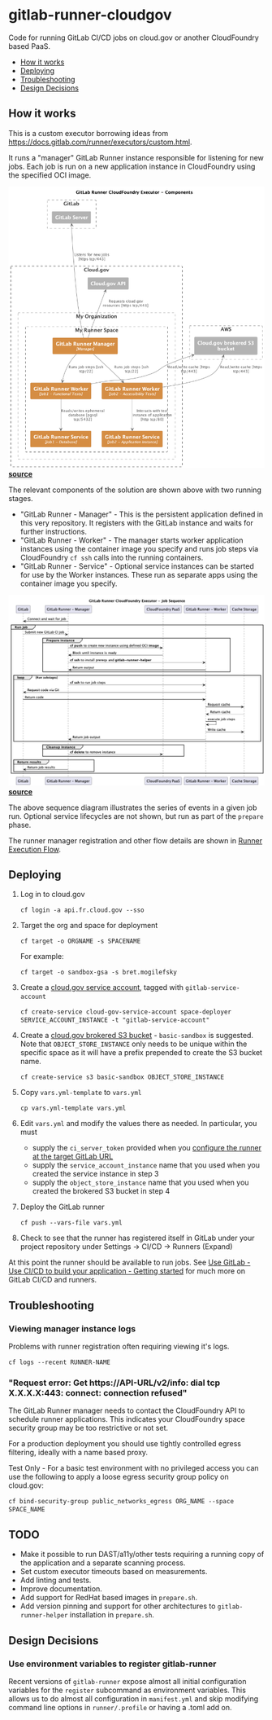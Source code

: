 # gitlab-runner-cloudgov
Code for running GitLab CI/CD jobs on cloud.gov or another CloudFoundry based
PaaS.

* [How it works](#how-it-works)
* [Deploying](#deploying)
* [Troubleshooting](#troubleshooting)
* [Design Decisions](#design-decisions)

## How it works

This is a custom executor borrowing ideas from https://docs.gitlab.com/runner/executors/custom.html.

It runs a "manager" GitLab Runner instance responsible for listening for new
jobs. Each job is run on a new application instance in CloudFoundry using the
specified OCI image.

![Fig 1 - Components](doc/gitlab-runner-cf-driver-components.png)
__[source](doc/gitlab-runner-cf-driver-components.pu)__

The relevant components of the solution are shown above with two running stages.
* "GitLab Runner - Manager" - This is the persistent application defined in this
  very repository. It registers with the GitLab instance and waits for further
  instructions.
* "GitLab Runner - Worker" - The manager starts worker application instances
  using the container image you specify and runs job steps via CloudFoundry
  `cf ssh` calls into the running containers.
* "GitLab Runner - Service" - Optional service instances can be started for use
  by the Worker instances. These run as separate apps using the container
  image you specify.

![Fig 2 - Job sequence overview](doc/gitlab-runner-cf-driver-sequence.png)
__[source](doc/gitlab-runner-cf-sequence-overview.pu)__

The above sequence diagram illustrates the series of events in a given job run.
Optional service lifecycles are not shown, but run as part of the `prepare` phase.

The runner manager registration and other flow details are shown
in [Runner Execution Flow](https://gitlab.com/gitlab-org/gitlab-runner/-/tree/main/docs?ref_type=heads#runner-execution-flow).

## Deploying

1. Log in to cloud.gov
    ```
    cf login -a api.fr.cloud.gov --sso
    ```

2. Target the org and space for deployment
    ```
    cf target -o ORGNAME -s SPACENAME
    ```
    For example:
    ```
    cf target -o sandbox-gsa -s bret.mogilefsky
    ```

3. Create a [cloud.gov service account](https://cloud.gov/docs/services/cloud-gov-service-account/), tagged with `gitlab-service-account`
    ```
    cf create-service cloud-gov-service-account space-deployer SERVICE_ACCOUNT_INSTANCE -t "gitlab-service-account"
    ```

4. Create a [cloud.gov brokered S3 bucket](https://cloud.gov/docs/services/s3/) - `basic-sandbox` is suggested.
   Note that `OBJECT_STORE_INSTANCE` only needs to be unique within the specific space as it will have a prefix prepended to create the S3 bucket name.
    ```
    cf create-service s3 basic-sandbox OBJECT_STORE_INSTANCE
    ```

4. Copy `vars.yml-template` to `vars.yml`
    ```
    cp vars.yml-template vars.yml
    ```

5. Edit `vars.yml` and modify the values there as needed. In particular, you must 
    * supply the `ci_server_token` provided when you [configure the runner at the target GitLab URL](https://docs.gitlab.com/ee/tutorials/create_register_first_runner/#create-and-register-a-project-runner)
    * supply the `service_account_instance` name that you used when you created the service instance in step 3
    * supply the `object_store_instance` name that you used when you created the brokered S3 bucket in step 4

6. Deploy the GitLab runner
    ```
    cf push --vars-file vars.yml
    ```
7. Check to see that the runner has registered itself in GitLab under your project
   repository under Settings -> CI/CD -> Runners (Expand)

At this point the runner should be available to run jobs. See [Use GitLab - Use CI/CD to build your application - Getting started](https://docs.gitlab.com/ee/ci/)
for much more on GitLab CI/CD and runners.

## Troubleshooting

### Viewing manager instance logs

Problems with runner registration often requiring viewing it's logs.

~~~
cf logs --recent RUNNER-NAME
~~~

### "Request error: Get https://API-URL/v2/info: dial tcp X.X.X.X:443: connect: connection refused"

The GitLab Runner manager needs to contact the CloudFoundry API to schedule
runner applications. This indicates your CloudFoundry space security group may
be too restrictive or not set.

For a production deployment you should use tightly controlled egress filtering,
ideally with a name based proxy.

Test Only - For a basic test environment with no privileged access you can use
the following to apply a loose egress security group policy on cloud.gov:

~~~
cf bind-security-group public_networks_egress ORG_NAME --space SPACE_NAME
~~~

## TODO

- Make it possible to run DAST/a11y/other tests requiring a running copy of the
  application and a separate scanning process.
- Set custom executor timeouts based on measurements.
- Add linting and tests.
- Improve documentation.
- Add support for RedHat based images in `prepare.sh`.
- Add version pinning and support for other architectures to `gitlab-runner-helper`
  installation in `prepare.sh`.

## Design Decisions

### Use environment variables to register gitlab-runner

Recent versions of `gitlab-runner` expose almost all initial configuration
variables for the `register` subcommand as environment variables. This allows
us to do almost all configuration in `manifest.yml` and skip modifying
command line options in `runner/.profile` or having a .toml add on.
